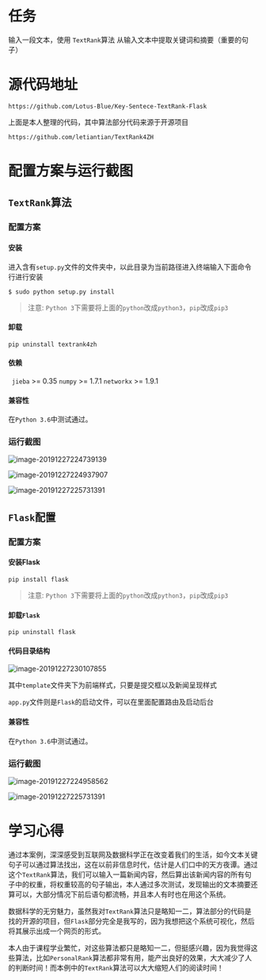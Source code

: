 # 任务

 输入一段文本，使用 `TextRank`算法 从输入文本中提取关键词和摘要（重要的句子）



# 源代码地址

` https://github.com/Lotus-Blue/Key-Sentece-TextRank-Flask `

上面是本人整理的代码，其中算法部分代码来源于开源项目

` https://github.com/letiantian/TextRank4ZH `



# 配置方案与运行截图

## `TextRank`算法

### 配置方案

#### 安装

进入含有`setup.py`文件的文件夹中，以此目录为当前路径进入终端输入下面命令行进行安装

`$ sudo python setup.py install`

> 注意: `Python 3`下需要将上面的`python`改成`python3`，`pip`改成`pip3` 

#### 卸载

`pip uninstall textrank4zh`

#### 依赖

` jieba` >= 0.35
`numpy` >= 1.7.1
`networkx` >= 1.9.1 

#### 兼容性

 在`Python 3.6`中测试通过。 

 

### 运行截图

![image-20191227224739139](C:\Users\20182\AppData\Roaming\Typora\typora-user-images\image-20191227224739139.png)

![image-20191227224937907](C:\Users\20182\AppData\Roaming\Typora\typora-user-images\image-20191227224937907.png)



![image-20191227225731391](C:\Users\20182\AppData\Roaming\Typora\typora-user-images\image-20191227225731391.png)

## `Flask`配置

### 配置方案

#### 安装Flask

`pip install flask`

> 注意: `Python 3`下需要将上面的`python`改成`python3`，`pip`改成`pip3` 

#### 卸载`Flask`

`pip uninstall flask`

#### 代码目录结构

![image-20191227230107855](C:\Users\20182\AppData\Roaming\Typora\typora-user-images\image-20191227230107855.png)

其中`template`文件夹下为前端样式，只要是提交框以及新闻呈现样式

`app.py`文件则是`Flask`的启动文件，可以在里面配置路由及启动后台



#### 兼容性

 在`Python 3.6`中测试通过。 



### 运行截图

![image-20191227224958562](C:\Users\20182\AppData\Roaming\Typora\typora-user-images\image-20191227224958562.png)

![image-20191227225731391](C:\Users\20182\AppData\Roaming\Typora\typora-user-images\image-20191227225731391.png)

# 学习心得

​	通过本案例，深深感受到互联网及数据科学正在改变着我们的生活，如今文本关键句子可以通过算法找出，这在以前非信息时代，估计是人们口中的天方夜谭。通过这个`TextRank`算法，我们可以输入一篇新闻内容，然后算出该新闻内容的所有句子中的权重，将权重较高的句子输出，本人通过多次测试，发现输出的文本摘要还算可以，大部分情况下前后语句都流畅，并且本人有时也在用这个系统。

​	数据科学的无穷魅力，虽然我对`TextRank`算法只是略知一二，算法部分的代码是找的开源的项目，但`Flask`部分完全是我写的，因为我想把这个系统可视化，然后将其展示出成一个网页的形式。

​	本人由于课程学业繁忙，对这些算法都只是略知一二，但挺感兴趣，因为我觉得这些算法，比如`PersonalRank`算法都非常有用，能产出良好的效果，大大减少了人的判断时间！而本例中的`TextRank`算法可以大大缩短人们的阅读时间！
